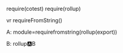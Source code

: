 require(cotest)
require(rollup)

vr requireFromString()


A: module=requirefromstring(rollup(export))

B: rollup:a:B
